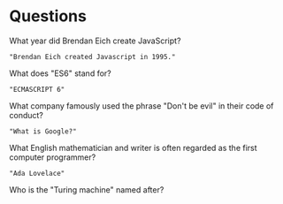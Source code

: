 # Questions

What year did Brendan Eich create JavaScript?

```
"Brendan Eich created Javascript in 1995."
```

What does "ES6" stand for?

```
"ECMASCRIPT 6"
```

What company famously used the phrase "Don't be evil" in their code of conduct?

```
"What is Google?"
```

What English mathematician and writer is often regarded as the first computer programmer?

```
"Ada Lovelace"
```

Who is the "Turing machine" named after?

```

```

